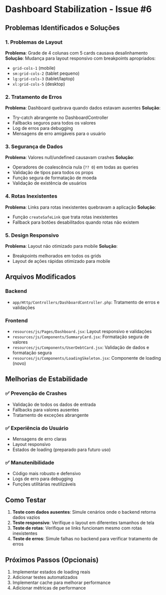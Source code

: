 # Dashboard Stabilization - Issue #6

## Problemas Identificados e Soluções

### 1. Problemas de Layout
**Problema**: Grade de 4 colunas com 5 cards causava desalinhamento
**Solução**: Mudança para layout responsivo com breakpoints apropriados:
- `grid-cols-1` (mobile)
- `sm:grid-cols-2` (tablet pequeno)
- `lg:grid-cols-3` (tablet/laptop)
- `xl:grid-cols-5` (desktop)

### 2. Tratamento de Erros
**Problema**: Dashboard quebrava quando dados estavam ausentes
**Solução**: 
- Try-catch abrangente no DashboardController
- Fallbacks seguros para todos os valores
- Log de erros para debugging
- Mensagens de erro amigáveis para o usuário

### 3. Segurança de Dados
**Problema**: Valores null/undefined causavam crashes
**Solução**:
- Operadores de coalescência nula (`?? 0`) em todas as queries
- Validação de tipos para todos os props
- Função segura de formatação de moeda
- Validação de existência de usuários

### 4. Rotas Inexistentes
**Problema**: Links para rotas inexistentes quebravam a aplicação
**Solução**:
- Função `createSafeLink` que trata rotas inexistentes
- Fallback para botões desabilitados quando rotas não existem

### 5. Design Responsivo
**Problema**: Layout não otimizado para mobile
**Solução**:
- Breakpoints melhorados em todos os grids
- Layout de ações rápidas otimizado para mobile

## Arquivos Modificados

### Backend
- `app/Http/Controllers/DashboardController.php`: Tratamento de erros e validações

### Frontend
- `resources/js/Pages/Dashboard.jsx`: Layout responsivo e validações
- `resources/js/Components/SummaryCard.jsx`: Formatação segura de valores
- `resources/js/Components/UserDebtCard.jsx`: Validação de dados e formatação segura
- `resources/js/Components/LoadingSkeleton.jsx`: Componente de loading (novo)

## Melhorias de Estabilidade

### ✅ Prevenção de Crashes
- Validação de todos os dados de entrada
- Fallbacks para valores ausentes
- Tratamento de exceções abrangente

### ✅ Experiência do Usuário
- Mensagens de erro claras
- Layout responsivo
- Estados de loading (preparado para futuro uso)

### ✅ Manutenibilidade
- Código mais robusto e defensivo
- Logs de erro para debugging
- Funções utilitárias reutilizáveis

## Como Testar

1. **Teste com dados ausentes**: Simule cenários onde o backend retorna dados vazios
2. **Teste responsivo**: Verifique o layout em diferentes tamanhos de tela
3. **Teste de rotas**: Verifique se links funcionam mesmo com rotas inexistentes
4. **Teste de erros**: Simule falhas no backend para verificar tratamento de erros

## Próximos Passos (Opcionais)

1. Implementar estados de loading reais
2. Adicionar testes automatizados
3. Implementar cache para melhorar performance
4. Adicionar métricas de performance